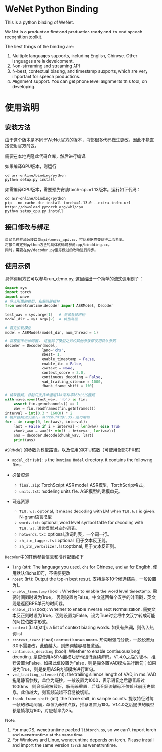 
# WeNet Python Binding

This is a python binding of WeNet.

WeNet is a production first and production ready end-to-end speech recognition toolkit.

The best things of the binding are:

1. Multiple languages supports, including English, Chinese. Other languages are in development.
2. Non-streaming and streaming API
3. N-best, contextual biasing, and timestamp supports, which are very important for speech productions.
4. Alignment support. You can get phone level alignments this tool, on developing.

# 使用说明

## 安装方法

由于这个版本是不同于WeNet官方的版本，内部很多代码做过更改，因此不能直接使用官方的包。

需要在本地克隆此代码仓库，然后进行编译

如果编译GPU版本，则运行
```shell
cd asr-online/binding/python
python setup.py install
```      
    
如需编译CPU版本，需要预先安装torch-cpu=1.13版本。运行如下代码：
```shell
cd asr-online/binding/python
pip --no-cache-dir install torch==1.13.0 --extra-index-url https://download.pytorch.org/whl/cpu
python setup_cpu.py install
```
    
## 接口修改与绑定
    
    目前已经开放的接口见api/wenet_api.cc，可以根据需要进行二次开发。
    将接口绑定到python方法的具体代码可参阅cpp/bindding.cc。
    同时，需要在py/decoder.py里将做过的改动进行同步。
    


## 使用示例
具体调用方式可以参考run_demo.py, 这里给出一个简单的流式调用例子：

``` python
import sys
import torch
import wave
# 导入所需的模型，和解码器模块
from wenetruntime.decoder import ASRModel, Decoder

test_wav = sys.argv[1]   # 测试音频路径
model_dir = sys.argv[2]  # 模型路径

# 首先加载模型
model = ASRModel(model_dir, num_thread = 1)   

# 将模型传给解码器， 这里除了模型之外的其他参数都使用默认参数
decoder = Decoder(model, 
                 lang='chs',
                 nbest= 1,
                 enable_timestamp = False,
                 enable_itn = False,
                 context = None,
                 context_score = 3.0,
                 continuous_decoding = False,
                 vad_trailing_silence = 1000, 
                 fbank_frame_shift = 160)

# 读取音频，目前只支持单通道16k采样率16bit的音频
with wave.open(test_wav, 'rb') as fin:
    assert fin.getnchannels() == 1
    wav = fin.readframes(fin.getnframes())
interval = int(0.3 * 16000) * 2
# 模拟音频流式输入，每个chunk为0.3s，进行解码
for i in range(0, len(wav), interval):
    last = False if i + interval < len(wav) else True
    chunk_wav = wav[i: min(i + interval, len(wav))]
    ans = decoder.decode(chunk_wav, last)
    print(ans)
```

`ASRModel` 的参数为模型路径，以及使用的CPU核数（可使用全部CPU核）
* `model_dir` (str): is the `Runtime Model` directory, it contains the following files.
  
* 必备资源
  * `final.zip`: TorchScript ASR model. ASR模型，TorchScript格式。
  * `units.txt`: modeling units file. ASR模型的建模单元。
  
* 可选资源
  * `TLG.fst`: optional, it means decoding with LM when `TLG.fst` is given. N-gram语言模型
  * `words.txt`: optional, word level symbol table for decoding with `TLG.fst`. 语言模型对应的词表。
  * `hotwords.txt`: optional,热词列表，一个词一行。
  * `zh_itn_tagger.fst`:optional, 用于文本反正则。
  * `zh_itn_verbalizer.fst`:optional, 用于文本反正则。


`Decoder`中的其他参数信息和推荐配置如下

* `lang` (str): The language you used, `chs` for Chinese, and `en` for English. 使用默认值chs即可，不需要更改
* `nbest` (int): Output the top-n best result. 支持最多10个候选结果，一般设置为1。
* `enable_timestamp` (bool): Whether to enable the word level timestamp. 需要时间戳时设为True， 否则设置为False。中文返回每个汉字的时间戳，英文则是返回BPE单元的时间戳。
* `enable_itn` (bool): Whether to enable Inverse Text Normalization. 需要文本反正则时设为True，否则设置为False。设为True时会将中文汉字转成可能的阿拉伯数字形式。
* `context` (List[str]): a list of context biasing words. 如果有热词，则传入热词list
* `context_score` (float): context bonus score. 热词增强的分数，一般设置为3.0不需要改，此值越大，则热词越容易被激活。
* `continuous_decoding` (bool): Whether to enable continuous(long) decoding. 是否使用ASR内置模块断句进行连续解码。V1.4.0之后的版本，推荐设置为False。如果此值设置为False，则是靠外置VAD模块进行断句；如果设为True，则是使用ASR内部模块进行断句。
* `vad_trailing_silence` (int): the trailing silence length of VAD, in ms. VAD拖尾静音参数，单位为毫秒，一般设置为1000，表示语音之后静音超过1000ms，则音频流被截断，解码器重置，后续音频流解码不依赖此前历史信息。此值越大，则音频流越不容易被切断。
* `fbank_frame_shift` (int): the frame shift, in sample counts. 提取特征时每一帧的移动间隔，单位为采样点数，推荐设置为160。V1.4.0之后提供的模型都是帧移为160，对应帧率为25。


Note:

1. For macOS, wenetruntime packed `libtorch.so`, so we can't import torch and wenetruntime at the same time.
2. For Windows and Linux, wenetruntime depends on torch. Please install and import the same version `torch` as wenetruntime.


